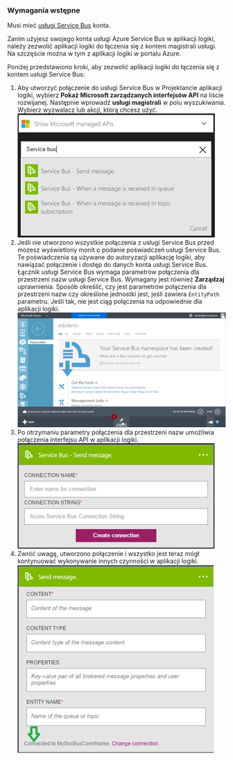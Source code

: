 ### <a name="prerequisites"></a>Wymagania wstępne
Musi mieć [usługi Service Bus](https://azure.microsoft.com/services/service-bus/) konta.  

Zanim użyjesz swojego konta usługi Azure Service Bus w aplikacji logiki, należy zezwolić aplikacji logiki do łączenia się z kontem magistrali usługi. Na szczęście można w tym z aplikacji logiki w portalu Azure.  

Poniżej przedstawiono kroki, aby zezwolić aplikacji logiki do łączenia się z kontem usługi Service Bus:  

1. Aby utworzyć połączenie do usługi Service Bus w Projektancie aplikacji logiki, wybierz **Pokaż Microsoft zarządzanych interfejsów API** na liście rozwijanej. Następnie wprowadź **usługi magistrali** w polu wyszukiwania. Wybierz wyzwalacz lub akcji, którą chcesz użyć.  
    ![Obraz połączenia usługi Service Bus 1](./media/connectors-create-api-servicebus/servicebus-1.png)  
2. Jeśli nie utworzono wszystkie połączenia z usługi Service Bus przed możesz wyświetlony monit o podanie poświadczeń usługi Service Bus. Te poświadczenia są używane do autoryzacji aplikację logiki, aby nawiązać połączenie i dostęp do danych konta usługi Service Bus. Łącznik usługi Service Bus wymaga parametrów połączenia dla przestrzeni nazw usługi Service Bus. Wymagany jest również **Zarządzaj** uprawnienia. Sposób określić, czy jest parametrów połączenia dla przestrzeni nazw czy określone jednostki jest, jeśli zawiera `EntityPath` parametru. Jeśli tak, nie jest ciąg połączenia na odpowiednie dla aplikacji logiki.  
    ![Parametry połączenia magistrali usług](./media/connectors-create-api-servicebus/connectionstring.png)
3. Po otrzymaniu parametry połączenia dla przestrzeni nazw umożliwia połączenia interfejsu API w aplikacji logiki.  
    ![Obraz połączenia usługi Service Bus 2](./media/connectors-create-api-servicebus/servicebus-2.png)  
4. Zwróć uwagę, utworzono połączenie i wszystko jest teraz mógł kontynuować wykonywanie innych czynności w aplikacji logiki.  
    ![Obraz połączenia usługi Service Bus 3](./media/connectors-create-api-servicebus/servicebus-3.png)   

